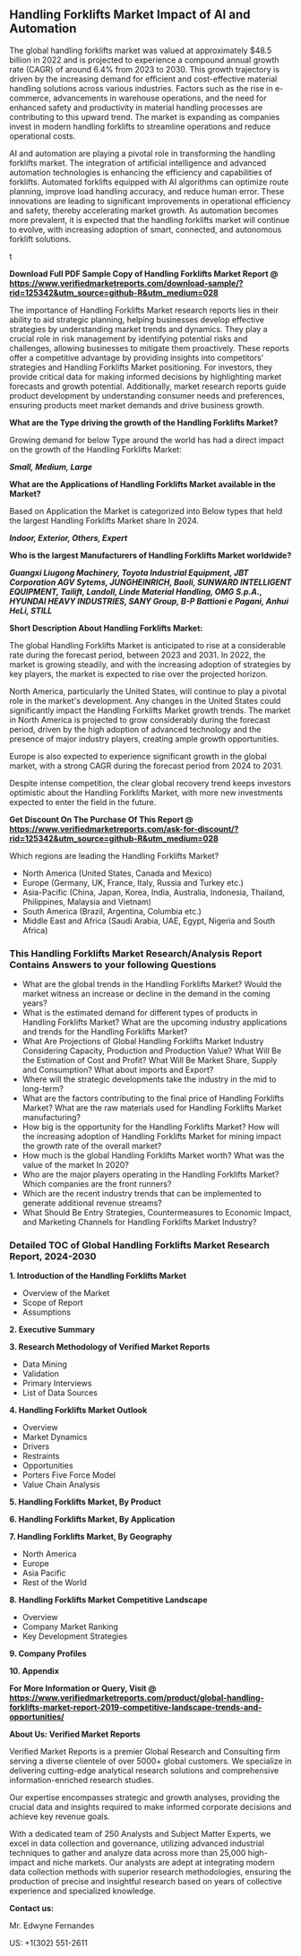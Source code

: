 <h2>Handling Forklifts Market Impact of AI and Automation</h2><p>The global handling forklifts market was valued at approximately $48.5 billion in 2022 and is projected to experience a compound annual growth rate (CAGR) of around 6.4% from 2023 to 2030. This growth trajectory is driven by the increasing demand for efficient and cost-effective material handling solutions across various industries. Factors such as the rise in e-commerce, advancements in warehouse operations, and the need for enhanced safety and productivity in material handling processes are contributing to this upward trend. The market is expanding as companies invest in modern handling forklifts to streamline operations and reduce operational costs.</p><p>AI and automation are playing a pivotal role in transforming the handling forklifts market. The integration of artificial intelligence and advanced automation technologies is enhancing the efficiency and capabilities of forklifts. Automated forklifts equipped with AI algorithms can optimize route planning, improve load handling accuracy, and reduce human error. These innovations are leading to significant improvements in operational efficiency and safety, thereby accelerating market growth. As automation becomes more prevalent, it is expected that the handling forklifts market will continue to evolve, with increasing adoption of smart, connected, and autonomous forklift solutions.</p>t</p><p id="" class=""><strong>Download Full PDF Sample Copy of Handling Forklifts Market Report @ <a href="https://www.verifiedmarketreports.com/download-sample/?rid=125342&utm_source=github-R&utm_medium=028" target="_blank">https://www.verifiedmarketreports.com/download-sample/?rid=125342&utm_source=github-R&utm_medium=028</a></strong></p><p>The importance of&nbsp;Handling Forklifts Market research reports lies in their ability to aid strategic planning, helping businesses develop effective strategies by understanding market trends and dynamics. They play a crucial role in risk management by identifying potential risks and challenges, allowing businesses to mitigate them proactively. These reports offer a competitive advantage by providing insights into competitors' strategies and Handling Forklifts Market positioning. For investors, they provide critical data for making informed decisions by highlighting market forecasts and growth potential. Additionally, market research reports guide product development by understanding consumer needs and preferences, ensuring products meet market demands and drive business growth.</p><p><strong>What are the&nbsp;Type driving the growth of the Handling Forklifts Market?</strong></p><p id="" class="">Growing demand for below Type around the world has had a direct impact on the growth of the Handling Forklifts Market:</p><em><strong>Small, Medium, Large</strong></em></p><strong>What are the&nbsp;Applications&nbsp;of Handling Forklifts Market available in the Market?</strong></p><p id="" class="">Based on Application the Market is categorized into Below types that held the largest Handling Forklifts Market share In 2024.</p><em><strong>Indoor, Exterior, Others, Expert</strong></em></p><strong>Who is the largest Manufacturers of Handling Forklifts Market worldwide?</strong></p><p><em><strong>Guangxi Liugong Machinery, Toyota Industrial Equipment, JBT Corporation AGV Sytems, JUNGHEINRICH, Baoli, SUNWARD INTELLIGENT EQUIPMENT, Tailift, Landoll, Linde Material Handling, OMG S.p.A., HYUNDAI HEAVY INDUSTRIES, SANY Group, B-P Battioni e Pagani, Anhui HeLi, STILL</strong></em></p><p id="" class=""><strong>Short Description About Handling Forklifts Market:</strong></p><p>The global Handling Forklifts Market is anticipated to rise at a considerable rate during the forecast period, between 2023 and 2031. In 2022, the market is growing steadily, and with the increasing adoption of strategies by key players, the market is expected to rise over the projected horizon.</p><p>North America, particularly the United States, will continue to play a pivotal role in the market's development. Any changes in the United States could significantly impact the Handling Forklifts Market growth trends. The market in North America is projected to grow considerably during the forecast period, driven by the high adoption of advanced technology and the presence of major industry players, creating ample growth opportunities.</p><p>Europe is also expected to experience significant growth in the global market, with a strong CAGR during the forecast period from 2024 to 2031.</p><p>Despite intense competition, the clear global recovery trend keeps investors optimistic about the Handling Forklifts Market, with more new investments expected to enter the field in the future.</p><p id="" class=""><strong>Get Discount On The Purchase Of This Report @ <a href="https://www.verifiedmarketreports.com/ask-for-discount/?rid=125342&utm_source=github-R&utm_medium=028" target="_blank">https://www.verifiedmarketreports.com/ask-for-discount/?rid=125342&utm_source=github-R&utm_medium=028</a></strong></p>Which regions are leading the Handling Forklifts Market?</p><ul><li>North America (United States, Canada and Mexico)</li><li>Europe (Germany, UK, France, Italy, Russia and Turkey etc.)</li><li>Asia-Pacific (China, Japan, Korea, India, Australia, Indonesia, Thailand, Philippines, Malaysia and Vietnam)</li><li>South America (Brazil, Argentina, Columbia etc.)</li><li>Middle East and Africa (Saudi Arabia, UAE, Egypt, Nigeria and South Africa)</li></ul><h3 id="" class="">This Handling Forklifts Market Research/Analysis Report Contains Answers to your following Questions</h3><ul><li>What are the global trends in the Handling Forklifts Market? Would the market witness an increase or decline in the demand in the coming years?</li><li>What is the estimated demand for different types of products in Handling Forklifts Market? What are the upcoming industry applications and trends for the Handling Forklifts Market?</li><li>What Are Projections of Global Handling Forklifts Market Industry Considering Capacity, Production and Production Value? What Will Be the Estimation of Cost and Profit? What Will Be Market Share, Supply and Consumption? What about imports and Export?</li><li>Where will the strategic developments take the industry in the mid to long-term?</li><li>What are the factors contributing to the final price of Handling Forklifts Market? What are the raw materials used for Handling Forklifts Market manufacturing?</li><li>How big is the opportunity for the Handling Forklifts Market? How will the increasing adoption of Handling Forklifts Market for mining impact the growth rate of the overall market?</li><li>How much is the global Handling Forklifts Market worth? What was the value of the market In 2020?</li><li>Who are the major players operating in the Handling Forklifts Market? Which companies are the front runners?</li><li>Which are the recent industry trends that can be implemented to generate additional revenue streams?</li><li>What Should Be Entry Strategies, Countermeasures to Economic Impact, and Marketing Channels for Handling Forklifts Market Industry?</li></ul><h3 id="" class="">Detailed TOC of Global Handling Forklifts Market Research Report, 2024-2030</h3><p id="" class=""><strong>1. Introduction of the Handling Forklifts Market</strong></p><ul><li>Overview of the Market</li><li>Scope of Report</li><li>Assumptions</li></ul><p id="" class=""><strong>2. Executive Summary</strong></p><p id="" class=""><strong>3. Research Methodology of Verified Market Reports</strong></p><ul><li>Data Mining</li><li>Validation</li><li>Primary Interviews</li><li>List of Data Sources</li></ul><p id="" class=""><strong>4. Handling Forklifts Market Outlook</strong></p><ul><li>Overview</li><li>Market Dynamics</li><li>Drivers</li><li>Restraints</li><li>Opportunities</li><li>Porters Five Force Model</li><li>Value Chain Analysis</li></ul><p id="" class=""><strong>5. Handling Forklifts Market, By Product</strong></p><p id="" class=""><strong>6. Handling Forklifts Market, By Application</strong></p><p id="" class=""><strong>7. Handling Forklifts Market, By Geography</strong></p><ul><li>North America</li><li>Europe</li><li>Asia Pacific</li><li>Rest of the World</li></ul><p id="" class=""><strong>8. Handling Forklifts Market Competitive Landscape</strong></p><ul><li>Overview</li><li>Company Market Ranking</li><li>Key Development Strategies</li></ul><p id="" class=""><strong>9. Company Profiles</strong></p><p id="" class=""><strong>10. Appendix</strong></p><p id="" class=""><strong>For More Information or Query, Visit @ <a href="https://www.verifiedmarketreports.com/product/global-handling-forklifts-market-report-2019-competitive-landscape-trends-and-opportunities/" target="_blank">https://www.verifiedmarketreports.com/product/global-handling-forklifts-market-report-2019-competitive-landscape-trends-and-opportunities/</a></strong></p><p id="" class=""><strong>About Us: Verified Market Reports</strong></p><p id="" class="">Verified Market Reports is a premier Global Research and Consulting firm serving a diverse clientele of over 5000+ global customers. We specialize in delivering cutting-edge analytical research solutions and comprehensive information-enriched research studies.</p><p id="" class="">Our expertise encompasses strategic and growth analyses, providing the crucial data and insights required to make informed corporate decisions and achieve key revenue goals.</p><p id="" class="">With a dedicated team of 250 Analysts and Subject Matter Experts, we excel in data collection and governance, utilizing advanced industrial techniques to gather and analyze data across more than 25,000 high-impact and niche markets. Our analysts are adept at integrating modern data collection methods with superior research methodologies, ensuring the production of precise and insightful research based on years of collective experience and specialized knowledge.</p><p id="" class=""><strong>Contact us:</strong></p><p id="" class="">Mr. Edwyne Fernandes</p><p id="" class="">US: +1(302) 551-2611</p>